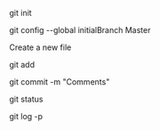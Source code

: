 git init

git config --global initialBranch Master

Create a new file

git add

git commit -m "Comments"

git status

git log -p
